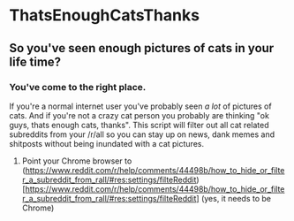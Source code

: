 # ThatsEnoughCatsThanks
## So you've seen enough pictures of cats in your life time?
### You've come to the right place.

If you're a normal internet user you've probably seen *a lot* of pictures of cats. And if you're not a crazy cat person you probably are thinking "ok guys, thats enough cats, thanks". This script will filter out all cat related subreddits from your /r/all so you can stay up on news, dank memes and shitposts without being inundated with a cat pictures.

1. Point your Chrome browser to (https://www.reddit.com/r/help/comments/44498b/how_to_hide_or_filter_a_subreddit_from_rall/#res:settings/filteReddit)[https://www.reddit.com/r/help/comments/44498b/how_to_hide_or_filter_a_subreddit_from_rall/#res:settings/filteReddit] (yes, it needs to be Chrome)
